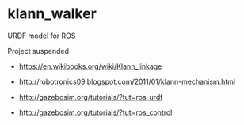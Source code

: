 # klann_walker
URDF model for ROS

Project  suspended

* https://en.wikibooks.org/wiki/Klann_linkage
* http://robotronics09.blogspot.com/2011/01/klann-mechanism.html

* http://gazebosim.org/tutorials/?tut=ros_urdf
* http://gazebosim.org/tutorials/?tut=ros_control

